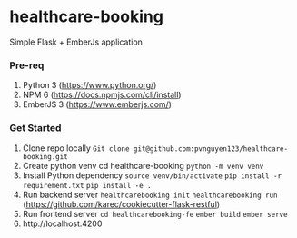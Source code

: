 # healthcare-booking
Simple Flask + EmberJs application
### Pre-req
1. Python 3 (https://www.python.org/)
2. NPM 6 (https://docs.npmjs.com/cli/install)
3. EmberJS 3 (https://www.emberjs.com/)

### Get Started
1. Clone repo locally 
	`Git clone git@github.com:pvnguyen123/healthcare-booking.git`
2. Create python venv
	cd healthcare-booking
	`python -m venv venv`
3. Install Python dependency
	`source venv/bin/activate`
	`pip install -r requirement.txt`
	`pip install -e .`
4. Run backend server
	`healthcarebooking init`
  `healthcarebooking run`
	(https://github.com/karec/cookiecutter-flask-restful)
5. Run frontend server
	`cd healthcarebooking-fe`
	`ember build`
	`ember serve`
6. http://localhost:4200
